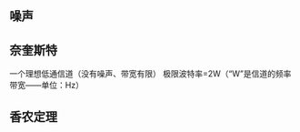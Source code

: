 

## 噪声

## 奈奎斯特
一个理想低通信道（没有噪声、带宽有限）
极限波特率=2W（“W”是信道的频率带宽——单位：Hz）

## 香农定理
<!--stackedit_data:
eyJoaXN0b3J5IjpbMTE5NzI3OTkwNl19
-->